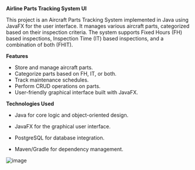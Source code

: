 **Airline Parts Tracking System UI**

This project is an Aircraft Parts Tracking System implemented in Java using JavaFX for the user interface. It manages various aircraft parts, categorized based on their inspection criteria. The system supports Fixed Hours (FH) based inspections, Inspection Time (IT) based inspections, and a combination of both (FHIT).

**Features**

- Store and manage aircraft parts.
- Categorize parts based on FH, IT, or both.
- Track maintenance schedules.
- Perform CRUD operations on parts.
- User-friendly graphical interface built with JavaFX.

**Technologies Used**

- Java for core logic and object-oriented design.

- JavaFX for the graphical user interface.

- PostgreSQL for database integration.

- Maven/Gradle for dependency management.



![image](https://github.com/user-attachments/assets/05c8a1a0-3532-4617-a75c-27fa36ad0242)
